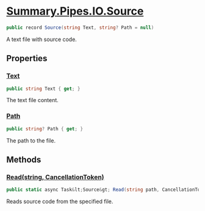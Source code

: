 # [Summary.Pipes.IO.Source](../src/Core/Pipes/IO/Source.cs#L8)
```cs
public record Source(string Text, string? Path = null)
```

A text file with source code.

## Properties
### [Text](../src/Core/Pipes/IO/Source.cs#L8)
```cs
public string Text { get; }
```

The text file content.

### [Path](../src/Core/Pipes/IO/Source.cs#L8)
```cs
public string? Path { get; }
```

The path to the file.

## Methods
### [Read(string, CancellationToken)](../src/Core/Pipes/IO/Source.cs#L13)
```cs
public static async Task&lt;Source&gt; Read(string path, CancellationToken token = default)
```

Reads source code from the specified file.

